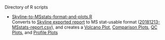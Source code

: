 Directory of R scripts

- [Skyline-to-MSstats-format-and-plots.R](https://github.com/RobertsLab/project-pacific.oyster-larvae/blob/master/DIA_2015/R/Skyline-to-MSstats-format.R)       
Converts to [Skyline exported report](http://owl.fish.washington.edu/scaphapoda/grace/2015-Cgseed-DIA/post-EncyclopeDIA-Skyline/20181213-SkytoMSstats-report.csv) to MS stat-usable format ([20181213-MSstats-report.csv](https://github.com/RobertsLab/project-pacific.oyster-larvae/blob/master/DIA_2015/analyses/20181213-MSstats-report.csv)), and creates a [Volcano Plot](https://github.com/RobertsLab/project-pacific.oyster-larvae/blob/master/VolcanoPlot-3.pdf), [Comparison Plots](https://github.com/RobertsLab/project-pacific.oyster-larvae/blob/master/ComparisonPlot-3.pdf), [QC Plots](https://github.com/RobertsLab/project-pacific.oyster-larvae/blob/master/QCPlot.pdf), and [Profile Plots](https://github.com/RobertsLab/project-pacific.oyster-larvae/blob/master/ProfilePlot_wSummarization.pdf)
